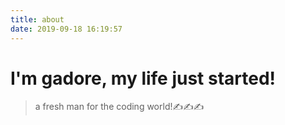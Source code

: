 ```yaml
---
title: about
date: 2019-09-18 16:19:57
---
```



# I'm gadore, my life just started!

> a fresh man for the coding world!✍✍✍


